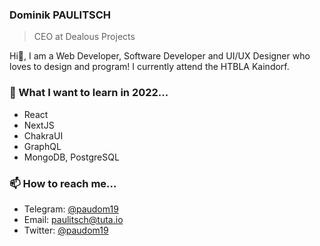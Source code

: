 ### Dominik PAULITSCH

> CEO at Dealous Projects

Hi👋, I am a Web Developer, Software Developer and UI/UX Designer who loves to design and program! I currently attend the HTBLA Kaindorf.

### 🌱 What I want to learn in 2022...

- React
- NextJS
- ChakraUI
- GraphQL
- MongoDB, PostgreSQL

### 📫 How to reach me...

- Telegram: [@paudom19](https://t.me/paudom19)
- Email: [paulitsch@tuta.io](mailto:paulitsch@tuta.io)
- Twitter: [@paudom19](https://twitter.com/paudom19)
